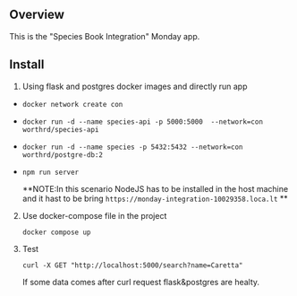 ## Overview

This is the "Species Book Integration"  Monday app.

## Install

1. Using flask and postgres docker images and directly run app

* `docker network create con`
* `docker run -d --name species-api -p 5000:5000  --network=con worthrd/species-api`
* `docker run -d --name species -p 5432:5432 --network=con worthrd/postgre-db:2`
* `npm run server`

    **NOTE:In this scenario NodeJS has to be installed in the host machine and it hast to be bring `https://monday-integration-10029358.loca.lt` **


2. Use docker-compose file in the project

    `docker compose up`
    
3. Test

     `curl -X GET "http://localhost:5000/search?name=Caretta"`
  
     If some data comes after curl request flask&postgres are healty.  
     
     






